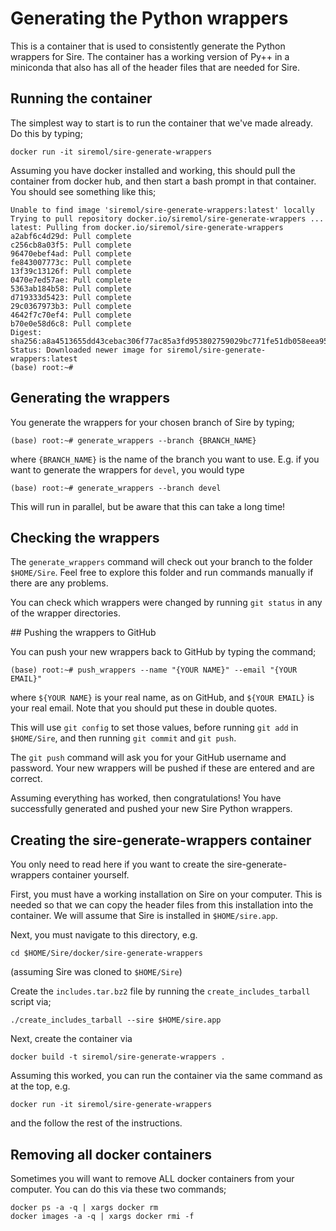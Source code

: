 # Generating the Python wrappers

This is a container that is used to consistently generate
the Python wrappers for Sire. The container has a working
version of Py++ in a miniconda that also has all of the header
files that are needed for Sire.

## Running the container

The simplest way to start is to run the container that we've
made already. Do this by typing;

```
docker run -it siremol/sire-generate-wrappers
```

Assuming you have docker installed and working, this should
pull the container from docker hub, and then start a bash
prompt in that container. You should see something like
this;

```
Unable to find image 'siremol/sire-generate-wrappers:latest' locally
Trying to pull repository docker.io/siremol/sire-generate-wrappers ... 
latest: Pulling from docker.io/siremol/sire-generate-wrappers
a2abf6c4d29d: Pull complete 
c256cb8a03f5: Pull complete 
96470ebef4ad: Pull complete 
fe843007773c: Pull complete 
13f39c13126f: Pull complete 
0470e7ed57ae: Pull complete 
5363ab184b58: Pull complete 
d719333d5423: Pull complete 
29c0367973b3: Pull complete 
4642f7c70ef4: Pull complete 
b70e0e58d6c8: Pull complete 
Digest: sha256:a8a4513655dd43cebac306f77ac85a3fd953802759029bc771fe51db058eea95
Status: Downloaded newer image for siremol/sire-generate-wrappers:latest
(base) root:~#
````

## Generating the wrappers

You generate the wrappers for your chosen branch of Sire by typing;

```
(base) root:~# generate_wrappers --branch {BRANCH_NAME}
```

where `{BRANCH_NAME}` is the name of the branch you want to use.
E.g. if you want to generate the wrappers for `devel`, you
would type

```
(base) root:~# generate_wrappers --branch devel
```

This will run in parallel, but be aware that this can take 
a long time!

## Checking the wrappers

The `generate_wrappers` command will check out your branch
to the folder `$HOME/Sire`. Feel free to explore this
folder and run commands manually if there are any problems.

You can check which wrappers were changed by running
`git status` in any of the wrapper directories.

## Pushing the wrappers to GitHub

You can push your new wrappers back to GitHub by 
typing the command;

```
(base) root:~# push_wrappers --name "{YOUR NAME}" --email "{YOUR EMAIL}"
```

where `${YOUR NAME}` is your real name, as on GitHub, and 
`${YOUR EMAIL}` is your real email. Note that you should put
these in double quotes.

This will use `git config` to set those values, before 
running `git add` in `$HOME/Sire`, and then running
`git commit` and `git push`.

The `git push` command will ask you for your GitHub 
username and password. Your new wrappers will
be pushed if these are entered and are correct.

Assuming everything has worked, then congratulations!
You have successfully generated and pushed your new
Sire Python wrappers.

## Creating the sire-generate-wrappers container

You only need to read here if you want to create the 
sire-generate-wrappers container yourself.

First, you must have a working installation on Sire
on your computer. This is needed so that we can
copy the header files from this installation into
the container. We will assume that Sire is installed
in `$HOME/sire.app`. 

Next, you must navigate to this directory, e.g.

```
cd $HOME/Sire/docker/sire-generate-wrappers
```

(assuming Sire was cloned to `$HOME/Sire`)

Create the `includes.tar.bz2` file by running the 
`create_includes_tarball` script via;

```
./create_includes_tarball --sire $HOME/sire.app
```

Next, create the container via

```
docker build -t siremol/sire-generate-wrappers .
```

Assuming this worked, you can run the container via
the same command as at the top, e.g.

```
docker run -it siremol/sire-generate-wrappers
```

and the follow the rest of the instructions.

## Removing all docker containers

Sometimes you will want to remove ALL docker containers 
from your computer. You can do this via these two 
commands;

```
docker ps -a -q | xargs docker rm
docker images -a -q | xargs docker rmi -f
```
